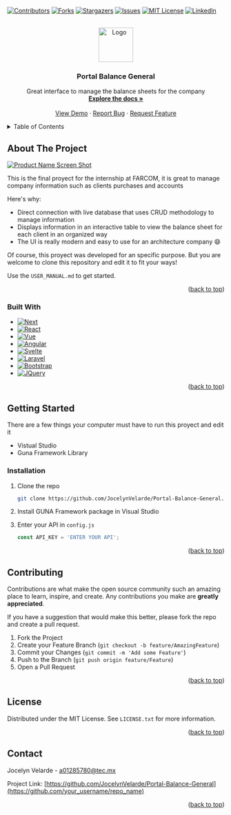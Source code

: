 
<a name="Portal Balance General"></a>

[![Contributors][contributors-shield]][contributors-url]
[![Forks][forks-shield]][forks-url]
[![Stargazers][stars-shield]][stars-url]
[![Issues][issues-shield]][issues-url]
[![MIT License][license-shield]][license-url]
[![LinkedIn][linkedin-shield]][linkedin-url]



<!-- PROJECT LOGO -->
<br />
<div align="center">
  <a href="https://github.com/JocelynVelarde/Portal-Balance-General">
    <img src="images/logo.png" alt="Logo" width="80" height="80">
  </a>

  <h3 align="center">Portal Balance General</h3>

  <p align="center">
    Great interface to manage the balance sheets for the company 
    <br />
    <a href="https://github.com/JocelynVelarde/Portal-Balance-General"><strong>Explore the docs »</strong></a>
    <br />
    <br />
    <a href="https://github.com/JocelynVelarde/Portal-Balance-General">View Demo</a>
    ·
    <a href="https://github.com/JocelynVelarde/Portal-Balance-General/issues">Report Bug</a>
    ·
    <a href="https://github.com/JocelynVelarde/Portal-Balance-General/issues">Request Feature</a>
  </p>
</div>



<!-- TABLE OF CONTENTS -->
<details>
  <summary>Table of Contents</summary>
  <ol>
    <li>
      <a href="#about-the-project">About The Project</a>
      <ul>
        <li><a href="#built-with">Built With</a></li>
      </ul>
    </li>
    <li>
      <a href="#getting-started">Getting Started</a>
      <ul>
        <li><a href="#prerequisites">Prerequisites</a></li>
        <li><a href="#installation">Installation</a></li>
      </ul>
    </li>
    <li><a href="#contributing">Contributing</a></li>
    <li><a href="#license">License</a></li>
    <li><a href="#contact">Contact</a></li>
  </ol>
</details>



<!-- ABOUT THE PROJECT -->
## About The Project

[![Product Name Screen Shot][product-screenshot]](https://example.com)

This is the final proyect for the internship at FARCOM, it is great to manage company information such as clients purchases and accounts

Here's why:
* Direct connection with live database that uses CRUD methodology to manage information
* Displays information in an interactive table to view the balance sheet for each client in an organized way
* The UI is really modern and easy to use for an architecture company :smile:

Of course, this proyect was developed for an specific purpose. But you are welcome to clone this repository and edit it to fit your ways!

Use the `USER_MANUAL.md` to get started.

<p align="right">(<a href="#readme-top">back to top</a>)</p>



### Built With

* [![Next][Next.js]][Next-url]
* [![React][React.js]][React-url]
* [![Vue][Vue.js]][Vue-url]
* [![Angular][Angular.io]][Angular-url]
* [![Svelte][Svelte.dev]][Svelte-url]
* [![Laravel][Laravel.com]][Laravel-url]
* [![Bootstrap][Bootstrap.com]][Bootstrap-url]
* [![JQuery][JQuery.com]][JQuery-url]

<p align="right">(<a href="#readme-top">back to top</a>)</p>



<!-- GETTING STARTED -->
## Getting Started

There are a few things your computer must have to run this proyect and edit it 
- Vistual Studio 
- Guna Framework Library 

### Installation

1. Clone the repo
   ```sh
   git clone https://github.com/JocelynVelarde/Portal-Balance-General.git
   ```
3. Install GUNA Framework package in Visual Studio 

4. Enter your API in `config.js`
   ```js
   const API_KEY = 'ENTER YOUR API';
   ```

<p align="right">(<a href="#readme-top">back to top</a>)</p>

<!-- CONTRIBUTING -->
## Contributing

Contributions are what make the open source community such an amazing place to learn, inspire, and create. Any contributions you make are **greatly appreciated**.

If you have a suggestion that would make this better, please fork the repo and create a pull request. 

1. Fork the Project
2. Create your Feature Branch (`git checkout -b feature/AmazingFeature`)
3. Commit your Changes (`git commit -m 'Add some Feature'`)
4. Push to the Branch (`git push origin feature/Feature`)
5. Open a Pull Request

<p align="right">(<a href="#readme-top">back to top</a>)</p>



<!-- LICENSE -->
## License

Distributed under the MIT License. See `LICENSE.txt` for more information.

<p align="right">(<a href="#readme-top">back to top</a>)</p>



<!-- CONTACT -->
## Contact

Jocelyn Velarde - a01285780@tec.mx

Project Link: [https://github.com/JocelynVelarde/Portal-Balance-General](https://github.com/your_username/repo_name)

<p align="right">(<a href="#readme-top">back to top</a>)</p>

<!-- MARKDOWN LINKS & IMAGES -->

[contributors-shield]: https://img.shields.io/github/contributors/JocelynVelarde/Portal-Balance-General.svg?style=for-the-badge
[contributors-url]: https://github.com/JocelynVelarde/Portal-Balance-General/graphs/contributors
[forks-shield]: https://img.shields.io/github/forks/JocelynVelarde/Portal-Balance-General.svg?style=for-the-badge
[forks-url]: https://github.com/JocelynVelarde/Portal-Balance-General/network/members
[stars-shield]: https://img.shields.io/github/stars/JocelynVelarde/Portal-Balance-General.svg?style=for-the-badge
[stars-url]: https://github.com/JocelynVelarde/Portal-Balance-General/stargazers
[issues-shield]: https://img.shields.io/github/issues/JocelynVelarde/Portal-Balance-General.svg?style=for-the-badge
[issues-url]: https://github.com/JocelynVelarde/Portal-Balance-General/issues
[license-shield]: https://img.shields.io/github/license/JocelynVelarde/Portal-Balance-General.svg?style=for-the-badge
[license-url]: https://github.com/JocelynVelarde/Portal-Balance-General/blob/master/LICENSE.txt
[linkedin-shield]: https://img.shields.io/badge/-LinkedIn-black.svg?style=for-the-badge&logo=linkedin&colorB=555
[linkedin-url]: https://linkedin.com/in/JocelynVelarde
[product-screenshot]: images/screenshot.png
[Next.js]: https://img.shields.io/badge/next.js-000000?style=for-the-badge&logo=nextdotjs&logoColor=white
[Next-url]: https://nextjs.org/
[React.js]: https://img.shields.io/badge/React-20232A?style=for-the-badge&logo=react&logoColor=61DAFB
[React-url]: https://reactjs.org/
[Vue.js]: https://img.shields.io/badge/Vue.js-35495E?style=for-the-badge&logo=vuedotjs&logoColor=4FC08D
[Vue-url]: https://vuejs.org/
[Angular.io]: https://img.shields.io/badge/Angular-DD0031?style=for-the-badge&logo=angular&logoColor=white
[Angular-url]: https://angular.io/
[Svelte.dev]: https://img.shields.io/badge/Svelte-4A4A55?style=for-the-badge&logo=svelte&logoColor=FF3E00
[Svelte-url]: https://svelte.dev/
[Laravel.com]: https://img.shields.io/badge/Laravel-FF2D20?style=for-the-badge&logo=laravel&logoColor=white
[Laravel-url]: https://laravel.com
[Bootstrap.com]: https://img.shields.io/badge/Bootstrap-563D7C?style=for-the-badge&logo=bootstrap&logoColor=white
[Bootstrap-url]: https://getbootstrap.com
[JQuery.com]: https://img.shields.io/badge/C%23-%20-green
[JQuery-url]: https://jquery.com 


